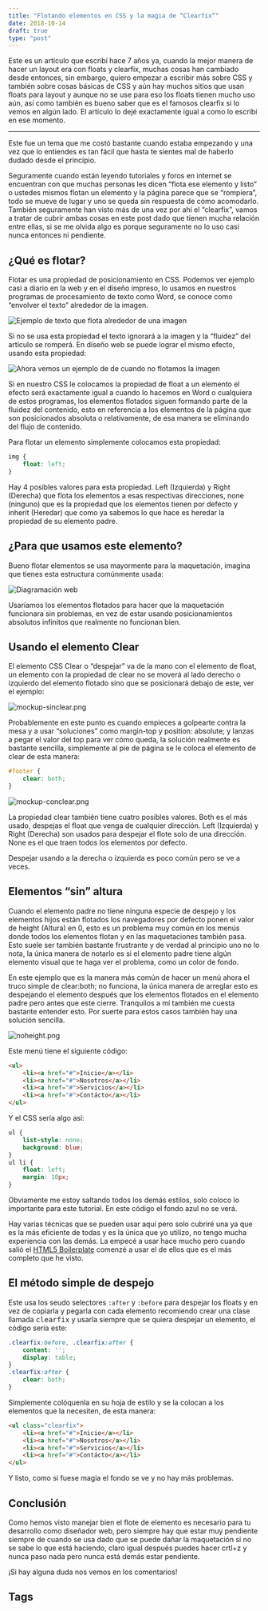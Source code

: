 ```yaml
---
title: "Flotando elementos en CSS y la magia de “Clearfix”"
date: 2018-10-14
draft: true
type: "post"
---
```

Este es un artículo que escribí hace 7 años ya, cuando la mejor manera de hacer un layout era con floats y clearfix, muchas cosas han cambiado desde entonces, sin embargo, quiero empezar a escribir más sobre CSS y también sobre cosas básicas de CSS y aún hay muchos sitios que usan floats para layout y aunque no se use para eso los floats tienen mucho uso aún, así como también es bueno saber que es el famosos clearfix si lo vemos en algún lado. El artículo lo dejé exactamente igual a como lo escribí en ese momento.

***

Este fue un tema que me costó bastante cuando estaba empezando y una vez que lo entiendes es tan fácil que hasta te sientes mal de haberlo dudado desde el principio.

Seguramente cuando están leyendo tutoriales y foros en internet se encuentran con que muchas personas les dicen “flota ese elemento y listo” o ustedes mismos flotan un elemento y la página parece que se “rompiera”, todo se mueve de lugar y uno se queda sin respuesta de cómo acomodarlo. También seguramente han visto más de una vez por ahí el “clearfix”, vamos a tratar de cubrir ambas cosas en este post dado que tienen mucha relación entre ellas, si se me olvida algo es porque seguramente no lo uso casi nunca entonces ni pendiente.

## ¿Qué es flotar?

Flotar es una propiedad de posicionamiento en CSS. Podemos ver ejemplo casi a diario en la web y en el diseño impreso, lo usamos en nuestros programas de procesamiento de texto como Word, se conoce como “envolver el texto” alrededor de la imagen.

![Ejemplo de texto que flota alrededor de una imagen](/uploads/print1.jpg)

Si no se usa esta propiedad el texto ignorará a la imagen y la “fluidez” del artículo se romperá. En diseño web se puede lograr el mismo efecto, usando esta propiedad:

![Ahora vemos un ejemplo de de cuando no flotamos la imagen](/uploads/web.jpg)

Si en nuestro CSS le colocamos la propiedad de float a un elemento el efecto será exactamente igual a cuando lo hacemos en Word o cualquiera de estos programas, los elementos flotados siguen formando parte de la fluidez del contenido, esto en referencia a los elementos de la página que son posicionados absoluta o relativamente, de esa manera se eliminando del flujo de contenido.

Para flotar un elemento simplemente colocamos esta propiedad:

```css
img {
    float: left;
}
```

Hay 4 posibles valores para esta propiedad. Left (Izquierda) y Right (Derecha) que flota los elementos a esas respectivas direcciones, none (ninguno) que es la propiedad que los elementos tienen por defecto y inherit (Heredar) que como ya sabemos lo que hace es heredar la propiedad de su elemento padre.

## ¿Para que usamos este elemento?
Bueno flotar elementos se usa mayormente para la maquetación, imagina que tienes esta estructura comúnmente usada:

![Diagramación web](/uploads/mockup.png)

Usaríamos los elementos flotados para hacer que la maquetación funcionara sin problemas, en vez de estar usando posicionamientos absolutos infinitos que realmente no funcionan bien.

## Usando el elemento Clear
El elemento CSS Clear o “despejar” va de la mano con el elemento de float, un elemento con la propiedad de clear no se moverá al lado derecho o izquierdo del elemento flotado sino que se posicionará debajo de este, ver el ejemplo:

![mockup-sinclear.png](/uploads/mockup-sinclear.png)

Probablemente en este punto es cuando empieces a golpearte contra la mesa y a usar “soluciones” como margin-top y position: absolute; y lanzas a pegar el valor del top para ver cómo queda, la solución realmente es bastante sencilla, simplemente al pie de página se le coloca el elemento de clear de esta manera:

```css
#footer {
    clear: both;
}
```

![mockup-conclear.png](/uploads/mockup-conclear.png)

La propiedad clear también tiene cuatro posibles valores. Both es el más usado, despejas el float que venga de cualquier dirección. Left (Izquierda) y Right (Derecha) son usados para despejar el flote solo de una dirección. None es el que traen todos los elementos por defecto.

Despejar usando a la derecha o izquierda es poco común pero se ve a veces.

## Elementos “sin” altura

Cuando el elemento padre no tiene ninguna especie de despejo y los elementos hijos están flotados los navegadores por defecto ponen el valor de height (Altura) en 0, esto es un problema muy común en los menús donde todos los elementos flotan y en las maquetaciones también pasa. Esto suele ser también bastante frustrante y de verdad al principio uno no lo nota, la única manera de notarlo es si el elemento padre tiene algún elemento visual que te haga ver el problema, como un color de fondo.

En este ejemplo que es la manera más común de hacer un menú ahora el truco simple de clear:both; no funciona, la única manera de arreglar esto es despejando el elemento después que los elementos flotados en el elemento padre pero antes que este cierre. Tranquilos a mí también me cuesta bastante entender esto. Por suerte para estos casos también hay una solución sencilla.

![noheight.png](/uploads/noheight.png)

Este menú tiene el siguiente código:

```html
<ul>
    <li><a href="#">Inicio</a></li>
    <li><a href="#">Nosotros</a></li>
    <li><a href="#">Servicios</a></li>
    <li><a href="#">Contácto</a></li>
</ul>
```

Y el CSS sería algo así:

```css
ul {
    list-style: none;
    background: blue;
}
ul li {
    float: left;
    margin: 10px;
}
```

Obviamente me estoy saltando todos los demás estilos, solo coloco lo importante para este tutorial. En este código el fondo azul no se verá.

Hay varias técnicas que se pueden usar aquí pero solo cubriré una ya que es la más eficiente de todas y es la única que yo utilizo, no tengo mucha experiencia con las demás. La empecé a usar hace mucho pero cuando salió el [HTML5 Boilerplate](https://html5boilerplate.com/) comenzé a usar el de ellos que es el más completo que he visto.

## El método simple de despejo

Este usa los seudo selectores `:after` y `:before` para despejar los floats y en vez de copiarla y pegarla con cada elemento recomiendo crear una clase llamada <kbd>clearfix</kbd> y usarla siempre que se quiera despejar un elemento, el código sería este:

```css
.clearfix:before, .clearfix:after {
    content: '';
    display: table;
}
.clearfix:after {
    clear: both;
}
```

Simplemente colóquenla en su hoja de estilo y se la colocan a los elementos que la necesiten, de esta manera:

```html
<ul class="clearfix">
    <li><a href="#">Inicio</a></li>
    <li><a href="#">Nosotros</a></li>
    <li><a href="#">Servicios</a></li>
    <li><a href="#">Contácto</a></li>
</ul>
```

Y listo, como si fuese magia el fondo se ve y no hay más problemas.

## Conclusión

Como hemos visto manejar bien el flote de elemento es necesario para tu desarrollo como diseñador web, pero siempre hay que estar muy pendiente siempre de cuando se usa dado que se puede dañar la maquetación si no se sabe lo que está haciendo, claro igual después puedes hacer crtl+z y nunca paso nada pero nunca está demás estar pendiente.

¡Si hay alguna duda nos vemos en los comentarios!

## Tags